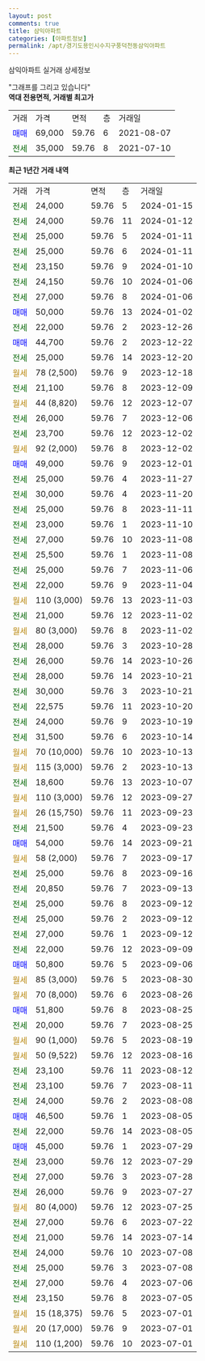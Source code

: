 ```yaml
---
layout: post
comments: true
title: 삼익아파트
categories: [아파트정보]
permalink: /apt/경기도용인시수지구풍덕천동삼익아파트
---
```


삼익아파트 실거래 상세정보

<script type="text/javascript">
  google.charts.load('current', {'packages':['line', 'corechart']});
  google.charts.setOnLoadCallback(drawChart);

  function drawChart() {
    var data = new google.visualization.DataTable();
    data.addColumn('date', '거래일');
    data.addColumn('number', "매매");
    data.addColumn('number', "전세");
    data.addColumn('number', "전매");

    data.addRows([[new Date(Date.parse("2024-01-15")), null, 24000, null], [new Date(Date.parse("2024-01-12")), null, 24000, null], [new Date(Date.parse("2024-01-11")), null, 25000, null], [new Date(Date.parse("2024-01-11")), null, 25000, null], [new Date(Date.parse("2024-01-10")), null, 23150, null], [new Date(Date.parse("2024-01-06")), null, 24150, null], [new Date(Date.parse("2024-01-06")), null, 27000, null], [new Date(Date.parse("2024-01-02")), 50000, null, null], [new Date(Date.parse("2023-12-26")), null, 22000, null], [new Date(Date.parse("2023-12-22")), 44700, null, null], [new Date(Date.parse("2023-12-20")), null, 25000, null], [new Date(Date.parse("2023-12-18")), null, null, null], [new Date(Date.parse("2023-12-09")), null, 21100, null], [new Date(Date.parse("2023-12-07")), null, null, null], [new Date(Date.parse("2023-12-06")), null, 26000, null], [new Date(Date.parse("2023-12-02")), null, 23700, null], [new Date(Date.parse("2023-12-02")), null, null, null], [new Date(Date.parse("2023-12-01")), 49000, null, null], [new Date(Date.parse("2023-11-27")), null, 25000, null], [new Date(Date.parse("2023-11-20")), null, 30000, null], [new Date(Date.parse("2023-11-11")), null, 25000, null], [new Date(Date.parse("2023-11-10")), null, 23000, null], [new Date(Date.parse("2023-11-08")), null, 27000, null], [new Date(Date.parse("2023-11-08")), null, 25500, null], [new Date(Date.parse("2023-11-06")), null, 25000, null], [new Date(Date.parse("2023-11-04")), null, 22000, null], [new Date(Date.parse("2023-11-03")), null, null, null], [new Date(Date.parse("2023-11-02")), null, 21000, null], [new Date(Date.parse("2023-11-02")), null, null, null], [new Date(Date.parse("2023-10-28")), null, 28000, null], [new Date(Date.parse("2023-10-26")), null, 26000, null], [new Date(Date.parse("2023-10-21")), null, 28000, null], [new Date(Date.parse("2023-10-21")), null, 30000, null], [new Date(Date.parse("2023-10-20")), null, 22575, null], [new Date(Date.parse("2023-10-19")), null, 24000, null], [new Date(Date.parse("2023-10-14")), null, 31500, null], [new Date(Date.parse("2023-10-13")), null, null, null], [new Date(Date.parse("2023-10-13")), null, null, null], [new Date(Date.parse("2023-10-07")), null, 18600, null], [new Date(Date.parse("2023-09-27")), null, null, null], [new Date(Date.parse("2023-09-23")), null, null, null], [new Date(Date.parse("2023-09-23")), null, 21500, null], [new Date(Date.parse("2023-09-21")), 54000, null, null], [new Date(Date.parse("2023-09-17")), null, null, null], [new Date(Date.parse("2023-09-16")), null, 25000, null], [new Date(Date.parse("2023-09-13")), null, 20850, null], [new Date(Date.parse("2023-09-12")), null, 25000, null], [new Date(Date.parse("2023-09-12")), null, 25000, null], [new Date(Date.parse("2023-09-12")), null, 27000, null], [new Date(Date.parse("2023-09-09")), null, 22000, null], [new Date(Date.parse("2023-09-06")), 50800, null, null], [new Date(Date.parse("2023-08-30")), null, null, null], [new Date(Date.parse("2023-08-26")), null, null, null], [new Date(Date.parse("2023-08-25")), 51800, null, null], [new Date(Date.parse("2023-08-25")), null, 20000, null], [new Date(Date.parse("2023-08-19")), null, null, null], [new Date(Date.parse("2023-08-16")), null, null, null], [new Date(Date.parse("2023-08-12")), null, 23100, null], [new Date(Date.parse("2023-08-11")), null, 23100, null], [new Date(Date.parse("2023-08-08")), null, 24000, null], [new Date(Date.parse("2023-08-05")), 46500, null, null], [new Date(Date.parse("2023-08-05")), null, 22000, null], [new Date(Date.parse("2023-07-29")), 45000, null, null], [new Date(Date.parse("2023-07-29")), null, 23000, null], [new Date(Date.parse("2023-07-28")), null, 27000, null], [new Date(Date.parse("2023-07-27")), null, 26000, null], [new Date(Date.parse("2023-07-25")), null, null, null], [new Date(Date.parse("2023-07-22")), null, 27000, null], [new Date(Date.parse("2023-07-14")), null, 21000, null], [new Date(Date.parse("2023-07-08")), null, 24000, null], [new Date(Date.parse("2023-07-08")), null, 25000, null], [new Date(Date.parse("2023-07-06")), null, 27000, null], [new Date(Date.parse("2023-07-05")), null, 23150, null], [new Date(Date.parse("2023-07-01")), null, null, null], [new Date(Date.parse("2023-07-01")), null, null, null], [new Date(Date.parse("2023-07-01")), null, null, null]]);

    var options = {
      hAxis: {
        format: 'yyyy/MM/dd'
      },    
      lineWidth: 0,
      pointsVisible: true,    
      title: '최근 1년간 유형별 실거래가 분포',
      legend: { position: 'bottom' }
    };

    var formatter = new google.visualization.NumberFormat({pattern:'###,###'} );
    formatter.format(data, 1);
    formatter.format(data, 2);
    
    setTimeout(function() {
        var chart = new google.visualization.LineChart(document.getElementById('columnchart_material'));
        chart.draw(data, (options));
        document.getElementById('loading').style.display = 'none';
    }, 200);
  }
</script>


<div id="loading" style="z-index:20; display: block; margin-left: 0px">"그래프를 그리고 있습니다"</div>
<div id="columnchart_material" style="width: 95%; margin-left: 0px; display: block"></div>
<!-- contents start -->
<b>역대 전용면적, 거래별 최고가</b>
<table class="sortable">
    <tr>
      <td>거래</td>
      <td>가격</td>
      <td>면적</td>
      <td>층</td>
      <td>거래일</td>
    </tr>
        <tr>
          <td><a style="color: blue">매매</a></td>
          <td>69,000</td>
          <td>59.76</td>
          <td>6</td>
          <td>2021-08-07</td>
        </tr>        
        <tr>
              <td><a style="color: darkgreen">전세</a></td>
              <td>35,000</td>
              <td>59.76</td>
              <td>8</td>
              <td>2021-07-10</td>
            </tr>        
    
</table>

<b>최근 1년간 거래 내역</b>

<table class="sortable">
    <tr>
      <td>거래</td>
      <td>가격</td>
      <td>면적</td>
      <td>층</td>
      <td>거래일</td>
    </tr>
    <tr>
      <td><a style="color: darkgreen">전세</a></td>
      <td>24,000</td>
      <td>59.76</td>
      <td>5</td>
      <td>2024-01-15</td>
    </tr>          <tr>
      <td><a style="color: darkgreen">전세</a></td>
      <td>24,000</td>
      <td>59.76</td>
      <td>11</td>
      <td>2024-01-12</td>
    </tr>          <tr>
      <td><a style="color: darkgreen">전세</a></td>
      <td>25,000</td>
      <td>59.76</td>
      <td>5</td>
      <td>2024-01-11</td>
    </tr>          <tr>
      <td><a style="color: darkgreen">전세</a></td>
      <td>25,000</td>
      <td>59.76</td>
      <td>6</td>
      <td>2024-01-11</td>
    </tr>          <tr>
      <td><a style="color: darkgreen">전세</a></td>
      <td>23,150</td>
      <td>59.76</td>
      <td>9</td>
      <td>2024-01-10</td>
    </tr>          <tr>
      <td><a style="color: darkgreen">전세</a></td>
      <td>24,150</td>
      <td>59.76</td>
      <td>10</td>
      <td>2024-01-06</td>
    </tr>          <tr>
      <td><a style="color: darkgreen">전세</a></td>
      <td>27,000</td>
      <td>59.76</td>
      <td>8</td>
      <td>2024-01-06</td>
    </tr>          <tr>
      <td><a style="color: blue">매매</a></td>
      <td>50,000</td>
      <td>59.76</td>
      <td>13</td>
      <td>2024-01-02</td>
    </tr>          <tr>
      <td><a style="color: darkgreen">전세</a></td>
      <td>22,000</td>
      <td>59.76</td>
      <td>2</td>
      <td>2023-12-26</td>
    </tr>          <tr>
      <td><a style="color: blue">매매</a></td>
      <td>44,700</td>
      <td>59.76</td>
      <td>2</td>
      <td>2023-12-22</td>
    </tr>          <tr>
      <td><a style="color: darkgreen">전세</a></td>
      <td>25,000</td>
      <td>59.76</td>
      <td>14</td>
      <td>2023-12-20</td>
    </tr>          <tr>
      <td><a style="color: darkgoldenrod">월세</a></td>
      <td>78 (2,500)</td>
      <td>59.76</td>
      <td>9</td>
      <td>2023-12-18</td>
    </tr>          <tr>
      <td><a style="color: darkgreen">전세</a></td>
      <td>21,100</td>
      <td>59.76</td>
      <td>8</td>
      <td>2023-12-09</td>
    </tr>          <tr>
      <td><a style="color: darkgoldenrod">월세</a></td>
      <td>44 (8,820)</td>
      <td>59.76</td>
      <td>12</td>
      <td>2023-12-07</td>
    </tr>          <tr>
      <td><a style="color: darkgreen">전세</a></td>
      <td>26,000</td>
      <td>59.76</td>
      <td>7</td>
      <td>2023-12-06</td>
    </tr>          <tr>
      <td><a style="color: darkgreen">전세</a></td>
      <td>23,700</td>
      <td>59.76</td>
      <td>12</td>
      <td>2023-12-02</td>
    </tr>          <tr>
      <td><a style="color: darkgoldenrod">월세</a></td>
      <td>92 (2,000)</td>
      <td>59.76</td>
      <td>8</td>
      <td>2023-12-02</td>
    </tr>          <tr>
      <td><a style="color: blue">매매</a></td>
      <td>49,000</td>
      <td>59.76</td>
      <td>9</td>
      <td>2023-12-01</td>
    </tr>          <tr>
      <td><a style="color: darkgreen">전세</a></td>
      <td>25,000</td>
      <td>59.76</td>
      <td>4</td>
      <td>2023-11-27</td>
    </tr>          <tr>
      <td><a style="color: darkgreen">전세</a></td>
      <td>30,000</td>
      <td>59.76</td>
      <td>4</td>
      <td>2023-11-20</td>
    </tr>          <tr>
      <td><a style="color: darkgreen">전세</a></td>
      <td>25,000</td>
      <td>59.76</td>
      <td>8</td>
      <td>2023-11-11</td>
    </tr>          <tr>
      <td><a style="color: darkgreen">전세</a></td>
      <td>23,000</td>
      <td>59.76</td>
      <td>1</td>
      <td>2023-11-10</td>
    </tr>          <tr>
      <td><a style="color: darkgreen">전세</a></td>
      <td>27,000</td>
      <td>59.76</td>
      <td>10</td>
      <td>2023-11-08</td>
    </tr>          <tr>
      <td><a style="color: darkgreen">전세</a></td>
      <td>25,500</td>
      <td>59.76</td>
      <td>1</td>
      <td>2023-11-08</td>
    </tr>          <tr>
      <td><a style="color: darkgreen">전세</a></td>
      <td>25,000</td>
      <td>59.76</td>
      <td>7</td>
      <td>2023-11-06</td>
    </tr>          <tr>
      <td><a style="color: darkgreen">전세</a></td>
      <td>22,000</td>
      <td>59.76</td>
      <td>9</td>
      <td>2023-11-04</td>
    </tr>          <tr>
      <td><a style="color: darkgoldenrod">월세</a></td>
      <td>110 (3,000)</td>
      <td>59.76</td>
      <td>13</td>
      <td>2023-11-03</td>
    </tr>          <tr>
      <td><a style="color: darkgreen">전세</a></td>
      <td>21,000</td>
      <td>59.76</td>
      <td>12</td>
      <td>2023-11-02</td>
    </tr>          <tr>
      <td><a style="color: darkgoldenrod">월세</a></td>
      <td>80 (3,000)</td>
      <td>59.76</td>
      <td>8</td>
      <td>2023-11-02</td>
    </tr>          <tr>
      <td><a style="color: darkgreen">전세</a></td>
      <td>28,000</td>
      <td>59.76</td>
      <td>3</td>
      <td>2023-10-28</td>
    </tr>          <tr>
      <td><a style="color: darkgreen">전세</a></td>
      <td>26,000</td>
      <td>59.76</td>
      <td>14</td>
      <td>2023-10-26</td>
    </tr>          <tr>
      <td><a style="color: darkgreen">전세</a></td>
      <td>28,000</td>
      <td>59.76</td>
      <td>14</td>
      <td>2023-10-21</td>
    </tr>          <tr>
      <td><a style="color: darkgreen">전세</a></td>
      <td>30,000</td>
      <td>59.76</td>
      <td>3</td>
      <td>2023-10-21</td>
    </tr>          <tr>
      <td><a style="color: darkgreen">전세</a></td>
      <td>22,575</td>
      <td>59.76</td>
      <td>11</td>
      <td>2023-10-20</td>
    </tr>          <tr>
      <td><a style="color: darkgreen">전세</a></td>
      <td>24,000</td>
      <td>59.76</td>
      <td>9</td>
      <td>2023-10-19</td>
    </tr>          <tr>
      <td><a style="color: darkgreen">전세</a></td>
      <td>31,500</td>
      <td>59.76</td>
      <td>6</td>
      <td>2023-10-14</td>
    </tr>          <tr>
      <td><a style="color: darkgoldenrod">월세</a></td>
      <td>70 (10,000)</td>
      <td>59.76</td>
      <td>10</td>
      <td>2023-10-13</td>
    </tr>          <tr>
      <td><a style="color: darkgoldenrod">월세</a></td>
      <td>115 (3,000)</td>
      <td>59.76</td>
      <td>2</td>
      <td>2023-10-13</td>
    </tr>          <tr>
      <td><a style="color: darkgreen">전세</a></td>
      <td>18,600</td>
      <td>59.76</td>
      <td>13</td>
      <td>2023-10-07</td>
    </tr>          <tr>
      <td><a style="color: darkgoldenrod">월세</a></td>
      <td>110 (3,000)</td>
      <td>59.76</td>
      <td>12</td>
      <td>2023-09-27</td>
    </tr>          <tr>
      <td><a style="color: darkgoldenrod">월세</a></td>
      <td>26 (15,750)</td>
      <td>59.76</td>
      <td>11</td>
      <td>2023-09-23</td>
    </tr>          <tr>
      <td><a style="color: darkgreen">전세</a></td>
      <td>21,500</td>
      <td>59.76</td>
      <td>4</td>
      <td>2023-09-23</td>
    </tr>          <tr>
      <td><a style="color: blue">매매</a></td>
      <td>54,000</td>
      <td>59.76</td>
      <td>14</td>
      <td>2023-09-21</td>
    </tr>          <tr>
      <td><a style="color: darkgoldenrod">월세</a></td>
      <td>58 (2,000)</td>
      <td>59.76</td>
      <td>7</td>
      <td>2023-09-17</td>
    </tr>          <tr>
      <td><a style="color: darkgreen">전세</a></td>
      <td>25,000</td>
      <td>59.76</td>
      <td>8</td>
      <td>2023-09-16</td>
    </tr>          <tr>
      <td><a style="color: darkgreen">전세</a></td>
      <td>20,850</td>
      <td>59.76</td>
      <td>7</td>
      <td>2023-09-13</td>
    </tr>          <tr>
      <td><a style="color: darkgreen">전세</a></td>
      <td>25,000</td>
      <td>59.76</td>
      <td>8</td>
      <td>2023-09-12</td>
    </tr>          <tr>
      <td><a style="color: darkgreen">전세</a></td>
      <td>25,000</td>
      <td>59.76</td>
      <td>2</td>
      <td>2023-09-12</td>
    </tr>          <tr>
      <td><a style="color: darkgreen">전세</a></td>
      <td>27,000</td>
      <td>59.76</td>
      <td>1</td>
      <td>2023-09-12</td>
    </tr>          <tr>
      <td><a style="color: darkgreen">전세</a></td>
      <td>22,000</td>
      <td>59.76</td>
      <td>12</td>
      <td>2023-09-09</td>
    </tr>          <tr>
      <td><a style="color: blue">매매</a></td>
      <td>50,800</td>
      <td>59.76</td>
      <td>5</td>
      <td>2023-09-06</td>
    </tr>          <tr>
      <td><a style="color: darkgoldenrod">월세</a></td>
      <td>85 (3,000)</td>
      <td>59.76</td>
      <td>5</td>
      <td>2023-08-30</td>
    </tr>          <tr>
      <td><a style="color: darkgoldenrod">월세</a></td>
      <td>70 (8,000)</td>
      <td>59.76</td>
      <td>6</td>
      <td>2023-08-26</td>
    </tr>          <tr>
      <td><a style="color: blue">매매</a></td>
      <td>51,800</td>
      <td>59.76</td>
      <td>8</td>
      <td>2023-08-25</td>
    </tr>          <tr>
      <td><a style="color: darkgreen">전세</a></td>
      <td>20,000</td>
      <td>59.76</td>
      <td>7</td>
      <td>2023-08-25</td>
    </tr>          <tr>
      <td><a style="color: darkgoldenrod">월세</a></td>
      <td>90 (1,000)</td>
      <td>59.76</td>
      <td>5</td>
      <td>2023-08-19</td>
    </tr>          <tr>
      <td><a style="color: darkgoldenrod">월세</a></td>
      <td>50 (9,522)</td>
      <td>59.76</td>
      <td>12</td>
      <td>2023-08-16</td>
    </tr>          <tr>
      <td><a style="color: darkgreen">전세</a></td>
      <td>23,100</td>
      <td>59.76</td>
      <td>11</td>
      <td>2023-08-12</td>
    </tr>          <tr>
      <td><a style="color: darkgreen">전세</a></td>
      <td>23,100</td>
      <td>59.76</td>
      <td>7</td>
      <td>2023-08-11</td>
    </tr>          <tr>
      <td><a style="color: darkgreen">전세</a></td>
      <td>24,000</td>
      <td>59.76</td>
      <td>2</td>
      <td>2023-08-08</td>
    </tr>          <tr>
      <td><a style="color: blue">매매</a></td>
      <td>46,500</td>
      <td>59.76</td>
      <td>1</td>
      <td>2023-08-05</td>
    </tr>          <tr>
      <td><a style="color: darkgreen">전세</a></td>
      <td>22,000</td>
      <td>59.76</td>
      <td>14</td>
      <td>2023-08-05</td>
    </tr>          <tr>
      <td><a style="color: blue">매매</a></td>
      <td>45,000</td>
      <td>59.76</td>
      <td>1</td>
      <td>2023-07-29</td>
    </tr>          <tr>
      <td><a style="color: darkgreen">전세</a></td>
      <td>23,000</td>
      <td>59.76</td>
      <td>12</td>
      <td>2023-07-29</td>
    </tr>          <tr>
      <td><a style="color: darkgreen">전세</a></td>
      <td>27,000</td>
      <td>59.76</td>
      <td>3</td>
      <td>2023-07-28</td>
    </tr>          <tr>
      <td><a style="color: darkgreen">전세</a></td>
      <td>26,000</td>
      <td>59.76</td>
      <td>9</td>
      <td>2023-07-27</td>
    </tr>          <tr>
      <td><a style="color: darkgoldenrod">월세</a></td>
      <td>80 (4,000)</td>
      <td>59.76</td>
      <td>12</td>
      <td>2023-07-25</td>
    </tr>          <tr>
      <td><a style="color: darkgreen">전세</a></td>
      <td>27,000</td>
      <td>59.76</td>
      <td>6</td>
      <td>2023-07-22</td>
    </tr>          <tr>
      <td><a style="color: darkgreen">전세</a></td>
      <td>21,000</td>
      <td>59.76</td>
      <td>14</td>
      <td>2023-07-14</td>
    </tr>          <tr>
      <td><a style="color: darkgreen">전세</a></td>
      <td>24,000</td>
      <td>59.76</td>
      <td>10</td>
      <td>2023-07-08</td>
    </tr>          <tr>
      <td><a style="color: darkgreen">전세</a></td>
      <td>25,000</td>
      <td>59.76</td>
      <td>3</td>
      <td>2023-07-08</td>
    </tr>          <tr>
      <td><a style="color: darkgreen">전세</a></td>
      <td>27,000</td>
      <td>59.76</td>
      <td>4</td>
      <td>2023-07-06</td>
    </tr>          <tr>
      <td><a style="color: darkgreen">전세</a></td>
      <td>23,150</td>
      <td>59.76</td>
      <td>8</td>
      <td>2023-07-05</td>
    </tr>          <tr>
      <td><a style="color: darkgoldenrod">월세</a></td>
      <td>15 (18,375)</td>
      <td>59.76</td>
      <td>5</td>
      <td>2023-07-01</td>
    </tr>          <tr>
      <td><a style="color: darkgoldenrod">월세</a></td>
      <td>20 (17,000)</td>
      <td>59.76</td>
      <td>9</td>
      <td>2023-07-01</td>
    </tr>          <tr>
      <td><a style="color: darkgoldenrod">월세</a></td>
      <td>110 (1,200)</td>
      <td>59.76</td>
      <td>10</td>
      <td>2023-07-01</td>
    </tr>      </table>
<!-- contents end -->    

